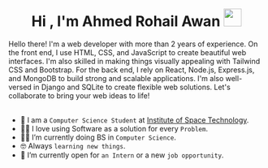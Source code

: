 <h1 align="center">Hi , I'm Ahmed Rohail Awan <img src="https://media.giphy.com/media/hvRJCLFzcasrR4ia7z/giphy.gif" width="35"></h1>
Hello there! I'm a web developer with more than 2 years of experience. On the front end, I use HTML, CSS, and JavaScript to create beautiful web interfaces. I'm also skilled in making things visually appealing with Tailwind CSS and Bootstrap. For the back end, I rely on React, Node.js, Express.js, and MongoDB to build strong and scalable applications. I'm also well-versed in Django and SQLite to create flexible web solutions. Let's collaborate to bring your web ideas to life!
<br>

<br>
	
- :school: I am a `Computer Science Student` at [Institute of Space Technology](https://www.ist.edu.pk/).
- :technologist: I love using Software as a solution for every `Problem`.
- :student: I’m currently doing BS in `Computer Science`.
- :nerd_face: Always `learning new things`.
- :thinking: I’m currently open for `an Intern` or a new `job opportunity`.
<br>
